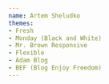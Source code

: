 ```yaml
---
name: Artem Sheludko
themes:
- Fresh
- Monday (Black and White)
- Mr. Brown Responsive
- Flexible
- Adam Blog
- BEF (Blog Enjoy Freedom)
---
```

